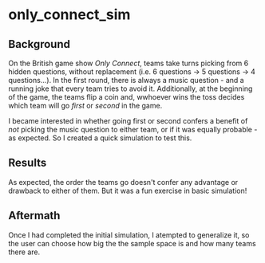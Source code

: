 # only_connect_sim

## Background
On the British game show _Only Connect_, teams take turns picking from 6 hidden questions, without replacement (i.e. 6 questions -> 5 questions -> 4 questions...). In the first round, there is always a music question - and a running joke that every team tries to avoid it. Additionally, at the beginning of the game, the teams flip a coin and, wwhoever wins the toss decides which team will go _first_ or _second_ in the game. 

I became interested in whether going first or second confers a benefit of _not_ picking the music question to either team, or if it was equally probable - as expected.  So I created a quick simulation to test this.


## Results 
As expected, the order the teams go doesn't confer any advantage or drawback to either of them. But it was a fun exercise in basic simulation!


## Aftermath
Once I had completed the initial simulation, I atempted to generalize it, so the user can choose how big the the sample space is and how many teams there are.
